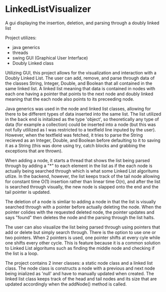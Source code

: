 # LinkedListVisualizer
A gui displaying the insertion, deletion, and parsing through a doubly linked list

Project utilizes:
- java generics
- threads
- swing GUI (Graphical User Interface)
- Doubly Linked class

Utilizing GUI, this project allows for the visualization and interaction with a Doubly Linked List.  The user can add, remove, and parse through data of the classes String, Integer, Double, and Boolean that all contained in the same linked list.  A linked list meaning that data is contained in nodes with each one having a pointer that points to the next node and doubly linked meaning that the each node also points to its preceeding node.  

Java generics was used in the node and linked list classes, allowing for there to be different types of data inserted into the same list.  The list utilized in the back end is initalized as the type 'object', so theoretically any type of data (for example a collection) could be inserted into a node (but this was not fully utlilized as I was restricted to a textfield line inputed by the user).  However, when the textfield was fetched, it tries to parse the String recieved as an Integer, Double, and Boolean before defaulting to it to saving it as a String (this was done using try, catch blocks and grabbing the exceptions that are thrown).

When adding a node, it starts a thread that shows the list being parsed through by adding a "*" to each element in the list as if the each node is actually being searched through which is what some Linked List algoritums utlize. In the backend, however, the list keeps track of the tail node allowing for constant time O(1) insertion rather than linear time O(n), and after the list is searched through visually, the new node is slapped onto the end and the tail pointer is updated.  

The deletion of a node is simliar to adding a node in that the list is visually searched through with a pointer before actually deleting the node.  When the pointer colides with the requested deleted node, the pointer updates and says "found" then deletes the node and the parsing through the list halts.

The user can also visualize the list being parsed through using pointers that add or delete but simply search through.  There is the option to use one or two pointers.  When 2 pointers is used, one pointer shifts at every cyle while one shifts every other cycle.  This is feature because it is a common solution to Linked List algoritums such as finding the middle node and checking if the list is a loop.

The project contains 2 inner classes: a static node class and a linked list class.  The node class is constructs a node with a previous and next node being inialized as 'null' and have to manually updated when created.  The linked list class keeps track of the head and tail nodes and its size that are updated accordingly when the addNode() method is called.
